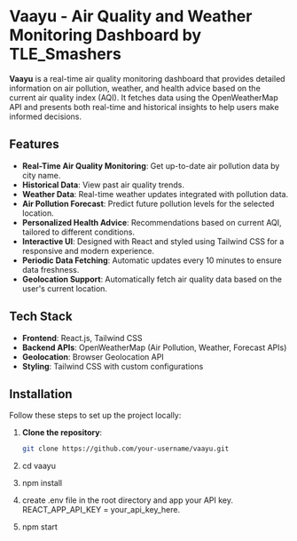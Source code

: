 # Vaayu - Air Quality and Weather Monitoring Dashboard by TLE_Smashers

**Vaayu** is a real-time air quality monitoring dashboard that provides detailed information on air pollution, weather, and health advice based on the current air quality index (AQI). It fetches data using the OpenWeatherMap API and presents both real-time and historical insights to help users make informed decisions.

## Features

- **Real-Time Air Quality Monitoring**: Get up-to-date air pollution data by city name.
- **Historical Data**: View past air quality trends.
- **Weather Data**: Real-time weather updates integrated with pollution data.
- **Air Pollution Forecast**: Predict future pollution levels for the selected location.
- **Personalized Health Advice**: Recommendations based on current AQI, tailored to different conditions.
- **Interactive UI**: Designed with React and styled using Tailwind CSS for a responsive and modern experience.
- **Periodic Data Fetching**: Automatic updates every 10 minutes to ensure data freshness.
- **Geolocation Support**: Automatically fetch air quality data based on the user's current location.

## Tech Stack

- **Frontend**: React.js, Tailwind CSS
- **Backend APIs**: OpenWeatherMap (Air Pollution, Weather, Forecast APIs)
- **Geolocation**: Browser Geolocation API
- **Styling**: Tailwind CSS with custom configurations

## Installation

Follow these steps to set up the project locally:

1. **Clone the repository**:
   ```bash
   git clone https://github.com/your-username/vaayu.git

2. cd vaayu

3. npm install

4. create .env file in the root directory and app your API key.
    REACT_APP_API_KEY = your_api_key_here.
    
5. npm start
